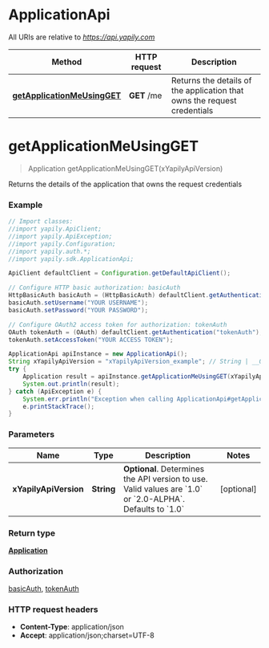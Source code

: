 # ApplicationApi

All URIs are relative to *https://api.yapily.com*

Method | HTTP request | Description
------------- | ------------- | -------------
[**getApplicationMeUsingGET**](ApplicationApi.md#getApplicationMeUsingGET) | **GET** /me | Returns the details of the application that owns the request credentials


<a name="getApplicationMeUsingGET"></a>
# **getApplicationMeUsingGET**
> Application getApplicationMeUsingGET(xYapilyApiVersion)

Returns the details of the application that owns the request credentials

### Example
```java
// Import classes:
//import yapily.ApiClient;
//import yapily.ApiException;
//import yapily.Configuration;
//import yapily.auth.*;
//import yapily.sdk.ApplicationApi;

ApiClient defaultClient = Configuration.getDefaultApiClient();

// Configure HTTP basic authorization: basicAuth
HttpBasicAuth basicAuth = (HttpBasicAuth) defaultClient.getAuthentication("basicAuth");
basicAuth.setUsername("YOUR USERNAME");
basicAuth.setPassword("YOUR PASSWORD");

// Configure OAuth2 access token for authorization: tokenAuth
OAuth tokenAuth = (OAuth) defaultClient.getAuthentication("tokenAuth");
tokenAuth.setAccessToken("YOUR ACCESS TOKEN");

ApplicationApi apiInstance = new ApplicationApi();
String xYapilyApiVersion = "xYapilyApiVersion_example"; // String | __Optional__. Determines the API version to use. Valid values are `1.0` or `2.0-ALPHA`. Defaults to `1.0`
try {
    Application result = apiInstance.getApplicationMeUsingGET(xYapilyApiVersion);
    System.out.println(result);
} catch (ApiException e) {
    System.err.println("Exception when calling ApplicationApi#getApplicationMeUsingGET");
    e.printStackTrace();
}
```

### Parameters

Name | Type | Description  | Notes
------------- | ------------- | ------------- | -------------
 **xYapilyApiVersion** | **String**| __Optional__. Determines the API version to use. Valid values are &#x60;1.0&#x60; or &#x60;2.0-ALPHA&#x60;. Defaults to &#x60;1.0&#x60; | [optional]

### Return type

[**Application**](Application.md)

### Authorization

[basicAuth](../README.md#basicAuth), [tokenAuth](../README.md#tokenAuth)

### HTTP request headers

 - **Content-Type**: application/json
 - **Accept**: application/json;charset=UTF-8

